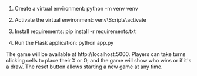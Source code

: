 1. Create a virtual environment:
python -m venv venv

2. Activate the virtual environment:
venv\Scripts\activate

3. Install requirements:
pip install -r requirements.txt

4. Run the Flask application:
python app.py

The game will be available at http://localhost:5000. Players can take turns clicking cells to place their X or O, and the game will show who wins or if it's a draw. The reset button allows starting a new game at any time.